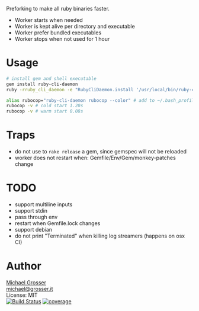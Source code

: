 Preforking to make all ruby binaries faster.

- Worker starts when needed
- Worker is kept alive per directory and executable
- Worker prefer bundled executables
- Worker stops when not used for 1 hour

Usage
=====

```Bash
# install gem and shell executable
gem install ruby-cli-daemon
ruby -rruby_cli_daemon -e "RubyCliDaemon.install '/usr/local/bin/ruby-cli-daemon'"

alias rubocop="ruby-cli-daemon rubocop --color" # add to ~/.bash_profile
rubocop -v # cold start 1.20s
rubocop -v # warm start 0.08s
```

Traps
=====
 - do not use to `rake release` a gem, since gemspec will not be reloaded
 - worker does not restart when: Gemfile/Env/Gem/monkey-patches change

TODO
====
 - support multiline inputs
 - support stdin
 - pass through env
 - restart when Gemfile.lock changes
 - support debian
 - do not print "Terminated" when killing log streamers (happens on osx CI)

Author
======
[Michael Grosser](http://grosser.it)<br/>
michael@grosser.it<br/>
License: MIT<br/>
[![Build Status](https://travis-ci.org/grosser/ruby-cli-daemon.svg)](https://travis-ci.org/grosser/ruby-cli-daemon)
[![coverage](https://img.shields.io/badge/coverage-100%25-success.svg)](https://github.com/grosser/single_cov)
